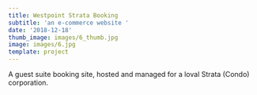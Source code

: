 ```yaml
---
title: Westpoint Strata Booking
subtitle: 'an e-commerce website '
date: '2018-12-18'
thumb_image: images/6_thumb.jpg
image: images/6.jpg
template: project
---
```

A guest suite booking site, hosted and managed for a loval Strata (Condo) corporation.